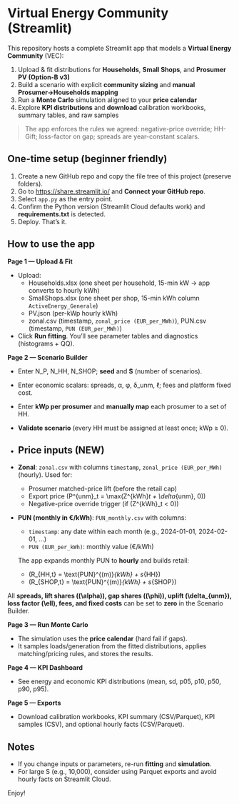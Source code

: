# Virtual Energy Community (Streamlit)

This repository hosts a complete Streamlit app that models a **Virtual Energy Community** (VEC):
1) Upload & fit distributions for **Households**, **Small Shops**, and **Prosumer PV (Option-B v3)**  
2) Build a scenario with explicit **community sizing** and **manual Prosumer→Households mapping**  
3) Run a **Monte Carlo** simulation aligned to your **price calendar**  
4) Explore **KPI distributions** and **download** calibration workbooks, summary tables, and raw samples

> The app enforces the rules we agreed: negative-price override; HH-Gift; loss-factor on gap; spreads are year-constant scalars.

## One-time setup (beginner friendly)

1. Create a new GitHub repo and copy the file tree of this project (preserve folders).  
2. Go to https://share.streamlit.io/ and **Connect your GitHub repo**.  
3. Select `app.py` as the entry point.  
4. Confirm the Python version (Streamlit Cloud defaults work) and **requirements.txt** is detected.  
5. Deploy. That’s it.

## How to use the app

**Page 1 — Upload & Fit**  
- Upload:
  - Households.xlsx (one sheet per household, 15-min kW → app converts to hourly kWh)
  - SmallShops.xlsx (one sheet per shop, 15-min kWh column `ActiveEnergy_Generale`)
  - PV.json (per-kWp hourly kWh)
  - zonal.csv (timestamp, `zonal_price (EUR_per_MWh)`), PUN.csv (timestamp, `PUN (EUR_per_MWh)`)
- Click **Run fitting**. You’ll see parameter tables and diagnostics (histograms + QQ).

**Page 2 — Scenario Builder**  
- Enter N_P, N_HH, N_SHOP; **seed** and **S** (number of scenarios).  
- Enter economic scalars: spreads, α, φ, δ_unm, ℓ; fees and platform fixed cost.  
- Enter **kWp per prosumer** and **manually map** each prosumer to a set of HH.  
- **Validate scenario** (every HH must be assigned at least once; kWp ≥ 0).

- ## Price inputs (NEW)

- **Zonal**: `zonal.csv` with columns `timestamp`, `zonal_price (EUR_per_MWh)` (hourly). Used for:
  - Prosumer matched-price lift (before the retail cap)
  - Export price \(P^{unm}_t = \max(Z^{kWh}_t + \delta_{unm}, 0)\)
  - Negative-price override trigger (if \(Z^{kWh}_t < 0\))

- **PUN (monthly in €/kWh)**: `PUN_monthly.csv` with columns:
  - `timestamp`: any date within each month (e.g., 2024-01-01, 2024-02-01, …)
  - `PUN (EUR_per_kWh)`: monthly value (€/kWh)
  
  The app expands monthly PUN to **hourly** and builds retail:
  - \(R_{HH,t} = \text{PUN}^{(m)}_{kWh} + s_{HH}\)
  - \(R_{SHOP,t} = \text{PUN}^{(m)}_{kWh} + s_{SHOP}\)

All **spreads, lift shares (\(\alpha\)), gap shares (\(\phi\)), uplift \(\delta_{unm}\), loss factor \(\ell\), fees, and fixed costs** can be set to **zero** in the Scenario Builder.

**Page 3 — Run Monte Carlo**  
- The simulation uses the **price calendar** (hard fail if gaps).  
- It samples loads/generation from the fitted distributions, applies matching/pricing rules, and stores the results.

**Page 4 — KPI Dashboard**  
- See energy and economic KPI distributions (mean, sd, p05, p10, p50, p90, p95).

**Page 5 — Exports**  
- Download calibration workbooks, KPI summary (CSV/Parquet), KPI samples (CSV), and optional hourly facts (CSV/Parquet).

## Notes
- If you change inputs or parameters, re-run **fitting** and **simulation**.
- For large S (e.g., 10,000), consider using Parquet exports and avoid hourly facts on Streamlit Cloud.

Enjoy!
